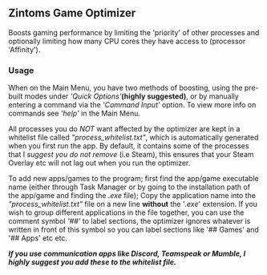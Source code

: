 ## Zintoms Game Optimizer
Boosts gaming performance by limiting the 'priority' of other processes and optionally limiting how many CPU cores they have access to (processor 'Affinity').

### Usage
When on the Main Menu, you have two methods of boosting, using the pre-built modes under *'Quick Options'***(highly suggested)**, or by manually entering a command via the *'Command Input'* option. To view more info on commands see *'help'* in the Main Menu.
	
All processes you do *NOT* want affected by the optimizer are kept in a whitelist file called *"process_whitelist.txt"*, which is automatically generated when you first run the app. By default, it contains some of the processes that I *suggest you do not remove* (i.e Steam), this ensures that your Steam Overlay etc will not lag out when you run the optimizer.
	
To add new apps/games to the program; first find the app/game executable name (either through Task Manager or by going to the installation path of the app/game and finding the *.exe* file); Copy the application name into the *"process_whitelist.txt"* file on a new line **without** the '*.exe*' extension. If you wish to group different applications in the file together, you can use the comment symbol *'##'* to label sections, the optimizer ignores whatever is written in front of this symbol so you can label sections like '## Games' and '## Apps' etc etc.

***If you use communication apps like Discord, Teamspeak or Mumble, I highly suggest you add these to the whitelist file.***
